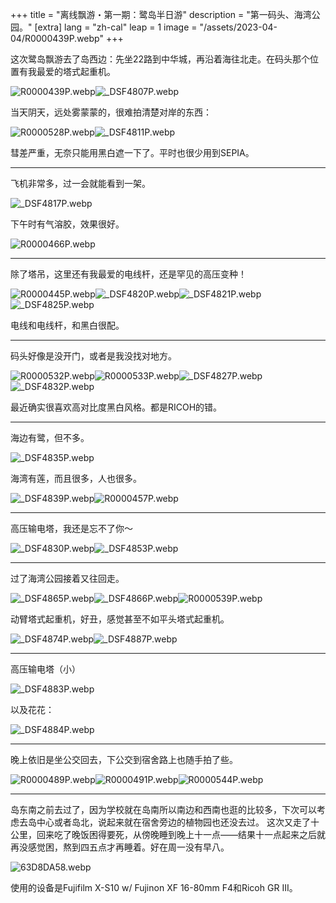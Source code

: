 +++
title = "离线飘游・第一期：鹭岛半日游"
description = "第一码头、海湾公园。"
[extra]
lang = "zh-cal"
leap = 1
image = "/assets/2023-04-04/R0000439P.webp"
+++

这次鹭岛飘游去了岛西边：先坐22路到中华城，再沿着海往北走。在码头那个位置有我最爱的塔式起重机。

![R0000439P.webp](/assets/2023-04-04/R0000439P.webp)![_DSF4807P.webp](/assets/2023-04-04/_DSF4807P.webp)

当天阴天，远处雾蒙蒙的，很难拍清楚对岸的东西：

![R0000528P.webp](/assets/2023-04-04/R0000528P.webp)![_DSF4811P.webp](/assets/2023-04-04/_DSF4811P.webp)

彗差严重，无奈只能用黑白遮一下了。平时也很少用到SEPIA。

------

飞机非常多，过一会就能看到一架。

![_DSF4817P.webp](/assets/2023-04-04/_DSF4817P.webp)

下午时有气溶胶，效果很好。

![R0000466P.webp](/assets/2023-04-04/R0000466P.webp)

------

除了塔吊，这里还有我最爱的电线杆，还是罕见的高压变种！

![R0000445P.webp](/assets/2023-04-04/R0000445P.webp)![_DSF4820P.webp](/assets/2023-04-04/_DSF4820P.webp)![_DSF4821P.webp](/assets/2023-04-04/_DSF4821P.webp)![_DSF4825P.webp](/assets/2023-04-04/_DSF4825P.webp)

电线和电线杆，和黑白很配。

------

码头好像是没开门，或者是我没找对地方。

![R0000532P.webp](/assets/2023-04-04/R0000532P.webp)![R0000533P.webp](/assets/2023-04-04/R0000533P.webp)![_DSF4827P.webp](/assets/2023-04-04/_DSF4827P.webp)![_DSF4832P.webp](/assets/2023-04-04/_DSF4832P.webp)

最近确实很喜欢高对比度黑白风格。都是RICOH的错。

------

海边有鹭，但不多。

![_DSF4835P.webp](/assets/2023-04-04/_DSF4835P.webp)

海湾有莲，而且很多，人也很多。

![_DSF4839P.webp](/assets/2023-04-04/_DSF4839P.webp)![R0000457P.webp](/assets/2023-04-04/R0000457P.webp)

------

高压输电塔，我还是忘不了你～

![_DSF4830P.webp](/assets/2023-04-04/_DSF4830P.webp)![_DSF4853P.webp](/assets/2023-04-04/_DSF4853P.webp)

------

过了海湾公园接着又往回走。

![_DSF4865P.webp](/assets/2023-04-04/_DSF4865P.webp)![_DSF4866P.webp](/assets/2023-04-04/_DSF4866P.webp)![R0000539P.webp](/assets/2023-04-04/R0000539P.webp)

动臂塔式起重机，好丑，感觉甚至不如平头塔式起重机。

![_DSF4874P.webp](/assets/2023-04-04/_DSF4874P.webp)![_DSF4887P.webp](/assets/2023-04-04/_DSF4887P.webp)

------

高压输电塔（小）

![_DSF4883P.webp](/assets/2023-04-04/_DSF4883P.webp)

以及花花：

![_DSF4884P.webp](/assets/2023-04-04/_DSF4884P.webp)

------

晚上依旧是坐公交回去，下公交到宿舍路上也随手拍了些。

![R0000489P.webp](/assets/2023-04-04/R0000489P.webp)![R0000491P.webp](/assets/2023-04-04/R0000491P.webp)![R0000544P.webp](/assets/2023-04-04/R0000544P.webp)

------

岛东南之前去过了，因为学校就在岛南所以南边和西南也逛的比较多，下次可以考虑去岛中心或者岛北，说起来就在宿舍旁边的植物园也还没去过。
这次又走了十公里，回来吃了晚饭困得要死，从傍晚睡到晚上十一点——结果十一点起来之后就再没感觉困，熬到四五点才再睡着。好在周一没有早八。

![63D8DA58.webp](/assets/2023-04-04/63D8DA58.webp)

使用的设备是Fujifilm X-S10 w/ Fujinon XF 16-80mm F4和Ricoh GR III。